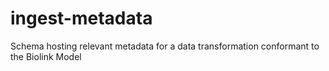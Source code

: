 # ingest-metadata

Schema hosting relevant metadata for a data transformation conformant to the Biolink Model
